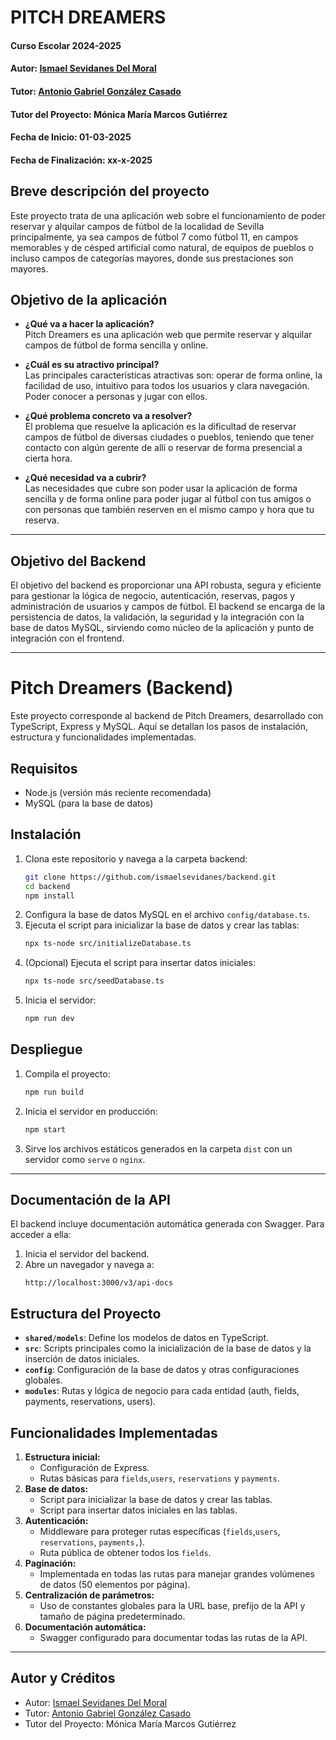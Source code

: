 # PITCH DREAMERS

#### Curso Escolar 2024-2025
#### Autor: [Ismael Sevidanes Del Moral](https://github.com/ismaelsevidanes/)
#### Tutor: [Antonio Gabriel González Casado](https://github.com/prof-antonio-gabriel)
#### Tutor del Proyecto: Mónica María Marcos Gutiérrez
#### Fecha de Inicio: 01-03-2025
#### Fecha de Finalización: xx-x-2025

## Breve descripción del proyecto

Este proyecto trata de una aplicación web sobre el funcionamiento de poder reservar y alquilar campos de fútbol de la localidad de Sevilla principalmente, ya sea campos de fútbol 7 como fútbol 11, en campos memorables y de césped artificial como natural, de equipos de pueblos o incluso campos de categorías mayores, donde sus prestaciones son mayores.

## Objetivo de la aplicación
- **¿Qué va a hacer la aplicación?**  
    Pitch Dreamers es una aplicación web que permite reservar y alquilar campos de fútbol de forma sencilla y online.
    
- **¿Cuál es su atractivo principal?**  
    Las principales características atractivas son: operar de forma online, la facilidad de uso, intuitivo para todos los usuarios y clara navegación. Poder conocer a personas y jugar con ellos.
 
- **¿Qué problema concreto va a resolver?**  
    El problema que resuelve la aplicación es la dificultad de reservar campos de fútbol de diversas ciudades o pueblos, teniendo que tener contacto con algún gerente de allí o reservar de forma presencial a cierta hora.
      
- **¿Qué necesidad va a cubrir?**  
    Las necesidades que cubre son poder usar la aplicación de forma sencilla y de forma online para poder jugar al fútbol con tus amigos o con personas que también reserven en el mismo campo y hora que tu reserva.

---

## Objetivo del Backend
El objetivo del backend es proporcionar una API robusta, segura y eficiente para gestionar la lógica de negocio, autenticación, reservas, pagos y administración de usuarios y campos de fútbol. El backend se encarga de la persistencia de datos, la validación, la seguridad y la integración con la base de datos MySQL, sirviendo como núcleo de la aplicación y punto de integración con el frontend.

---

# Pitch Dreamers (Backend)

Este proyecto corresponde al backend de Pitch Dreamers, desarrollado con TypeScript, Express y MySQL. Aquí se detallan los pasos de instalación, estructura y funcionalidades implementadas.

## Requisitos
- Node.js (versión más reciente recomendada)
- MySQL (para la base de datos)

## Instalación
1. Clona este repositorio y navega a la carpeta backend:
   ```bash
   git clone https://github.com/ismaelsevidanes/backend.git
   cd backend
   npm install
   ```
2. Configura la base de datos MySQL en el archivo `config/database.ts`.
3. Ejecuta el script para inicializar la base de datos y crear las tablas:
   ```bash
   npx ts-node src/initializeDatabase.ts
   ```
4. (Opcional) Ejecuta el script para insertar datos iniciales:
   ```bash
   npx ts-node src/seedDatabase.ts
   ```
5. Inicia el servidor:
   ```bash
   npm run dev
   ```

## Despliegue
1. Compila el proyecto:
   ```bash
   npm run build
   ```
2. Inicia el servidor en producción:
   ```bash
   npm start
   ```
3. Sirve los archivos estáticos generados en la carpeta `dist` con un servidor como `serve` o `nginx`.

---

## Documentación de la API

El backend incluye documentación automática generada con Swagger. Para acceder a ella:
1. Inicia el servidor del backend.
2. Abre un navegador y navega a:
   ```
   http://localhost:3000/v3/api-docs
   ```

## Estructura del Proyecto
- **`shared/models`**: Define los modelos de datos en TypeScript.
- **`src`**: Scripts principales como la inicialización de la base de datos y la inserción de datos iniciales.
- **`config`**: Configuración de la base de datos y otras configuraciones globales.
- **`modules`**: Rutas y lógica de negocio para cada entidad (auth, fields, payments, reservations, users).

## Funcionalidades Implementadas
1. **Estructura inicial:**
   - Configuración de Express.
   - Rutas básicas para `fields`,`users`, `reservations` y `payments`.
2. **Base de datos:**
   - Script para inicializar la base de datos y crear las tablas.
   - Script para insertar datos iniciales en las tablas.
3. **Autenticación:**
   - Middleware para proteger rutas específicas (`fields`,`users`, `reservations`, `payments,`).
   - Ruta pública de obtener todos los `fields`.
4. **Paginación:**
   - Implementada en todas las rutas para manejar grandes volúmenes de datos (50 elementos por página).
5. **Centralización de parámetros:**
   - Uso de constantes globales para la URL base, prefijo de la API y tamaño de página predeterminado.
6. **Documentación automática:**
   - Swagger configurado para documentar todas las rutas de la API.

---

## Autor y Créditos
- Autor: [Ismael Sevidanes Del Moral](https://github.com/ismaelsevidanes/)
- Tutor: [Antonio Gabriel González Casado](https://github.com/prof-antonio-gabriel)
- Tutor del Proyecto: Mónica María Marcos Gutiérrez
